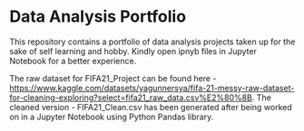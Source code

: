 # Data Analysis Portfolio
This repository contains a portfolio of data analysis projects taken up for the sake of self learning and hobby.
Kindly open ipnyb files in Jupyter Notebook for a better experience.

The raw dataset for FIFA21_Project can be found here - https://www.kaggle.com/datasets/yagunnersya/fifa-21-messy-raw-dataset-for-cleaning-exploring?select=fifa21_raw_data.csv%E2%80%8B. The cleaned version - FIFA21_Clean.csv has been generated after being worked on in a Jupyter Notebook using Python Pandas library.
